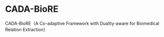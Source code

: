 # CADA-BioRE
CADA-BioRE（A Co-adaptive Framework with Duality-aware for Biomedical Relation Extraction）
